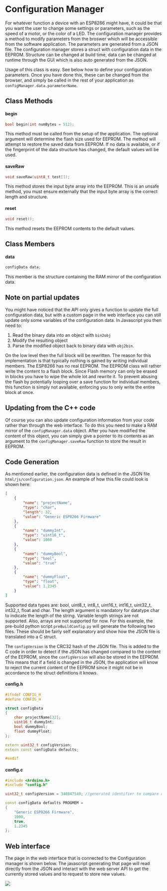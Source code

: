 # Configuration Manager
For whatever function a device with an ESP8266 might have, it could be that you want the user to change some settings or parameters, such as the speed of a motor, or the color of a LED. The configuration manager provides a method to modify parameters from the broswer which will be accessible from the software application. The parameters are generated from a JSON file. The configuration manager stores a struct with configuration data in the EEPROM. Structure can be changed at build time, data can be changed at runtime through the GUI which is also auto generated from the JSON.

Usage of this class is easy. See below how to define your configuration parameters. Once you have done this, these can be changed from the browser, and simply be called in the rest of your application as `configManager.data.parameterName`.

## Class Methods

#### begin

```c++
bool begin(int numBytes = 512);
```
This method must be called from the setup of the application. The optional argument will determine the flash size used for EEPROM. The method will attempt to restore the saved data from EEPROM. If no data is available, or if the fingerprint of the data structure has changed, the default values will be used.

#### saveRaw

```c++
void saveRaw(uint8_t test[]);
```
This method stores the input byte array into the EEPROM. This is an unsafe method, you must ensure externally that the input byte array is the correct length and structure.

#### reset

```c++
void reset();
```
This method resets the EEPROM contents to the default values.

## Class Members

#### data

```c++
configData data;
```
This member is the structure containing the RAM mirror of the configuration data.   

## Note on partial updates

You might have noticed that the API only gives a function to update the full configuration data, but with a custom page in the web interface you can still update only some variables of the configuration data. In Javascript you then need to:

1. Read the binary data into an object with `bin2obj`
2. Modify the resulting object
3. Parse the modified object back to binary data with `obj2bin`.

On the low level then the full block will be rewritten. The reason for this implementation is that typically nothing is gained by writing individual members. The ESP8266 has no real EEPROM. The EEPROM class will rather write the content to a flash block. Since Flash memory can only be erased in blocks you have to wipe the whole lot and rewrite it. To prevent abusing the flash by potentially looping over a save function for individual members, this function is simply not available, enforcing you to only write the entire block at once.

## Updating from the C++ code

Of course you can also update configuration information from your code rather than through the web interface. To do this you need to make a RAM mirror of the `configManager.data` object. After you have modified the content of this object, you can simply give a pointer to its contents as an argument to the `configManager.saveRaw` function to store the result in EEPROM. 

## Code Generation

As mentioned earlier, the configuration data is defined in the JSON file `html/js/configuration.json`. An example of how this file could look is shown here:

```json
[
    {
        "name": "projectName",
        "type": "char",
        "length": 32,
        "value": "Generic ESP8266 Firmware"
    },
    {
        "name": "dummyInt",
        "type": "uint16_t",
        "value": 1000
    },
    {
        "name": "dummyBool",
        "type": "bool",
        "value": "true"
    },    
    {
        "name": "dummyFloat",
        "type": "float",
        "value": 1.2345
    }
]
```

Supported data types are: bool, uint8_t, int8_t, uint16_t, int16_t, uint32_t, int32_t, float and char. The length argument is mandatory for datatype char to indicate the length of the string. Variable length strings are not supported. Also, arrays are not supported for now. For this example, the pre-build python script `preBuildConfig.py` will generate the following two files. These should be fairly self explanatory and show how the JSON file is translated into a C struct. 

The `configVersion` is the CRC32 hash of the JSON file. This is added to the C code in order to detect if the JSON has changed compared to the content of the EEPROM, since the `configVersion` will also be stored in the EEPROM. This means that if a field is changed in the JSON, the application will know to reject the current content of the EEPROM since it might not be in accordance to the struct definitions it knows.

#### config.h
```c++
#ifndef CONFIG_H
#define CONFIG_H

struct configData
{
	char projectName[32];
	uint16_t dummyInt;
	bool dummyBool;
	float dummyFloat;
};

extern uint32_t configVersion;
extern const configData defaults;

#endif
```

#### config.c
```c++
#include <Arduino.h>
#include "config.h"

uint32_t configVersion = 340847549; //generated identifier to compare config with EEPROM

const configData defaults PROGMEM =
{
	"Generic ESP8266 Firmware",
	1000,
	true,
	1.2345
};
```

## Web interface

The page in the web interface that is connected to the Configuration manager is shown below. The javascript generating that page will read directly from the JSON and interact with the web server API to get the currently stored values and to request to store new values.

![](https://raw.githubusercontent.com/maakbaas/esp8266-iot-framework/master/docs/img/screenshot-config.png)
